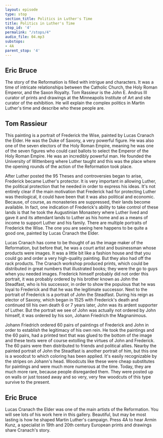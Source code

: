 ```yaml
---
layout: episode
type: stop
section_title: Politics in Luther's Time
title: Politics in Luther's Time
stop_id: '4'
permalink: "/stops/4"
audio_file: 04.mp3
substops:
- 4A
parent_stop: '4'
---
```


## Eric Bruce

The story of the Reformation is filled with intrigue and characters.  It was a time of intricate relationships between the Catholic Church, the Holy Roman Emperor, and the Saxon Royalty.  Tom Rassieur is the John E. Andrus III curator of prints and drawings at the Minneapolis Institute of Art and site curator of the exhibition.  He will explain the complex politics in Martin Luther's time and describe who these people are.

## Tom Rassieur

This painting is a portrait of Frederick the Wise, painted by Lucas Cranach the Elder.  He was the Duke of Saxony, a very powerful figure.  He was also one of the seven electors of the Holy Roman Empire, meaning he was one of the seven figures who could cast ballots to select the Emperor of the Holy Roman Empire.  He was an incredibly powerful man.  He founded the University of Wittenberg where Luther taught and this was the place where the opening rounds of the action of the Reformation took place.
 
After Luther posted the 95 Theses and controversies began to arise, Frederick became Luther's protector.  It is very important in allowing Luther, the political protection that he needed in order to express his ideas.  It's not entirely clear if the main motivation that Frederick had for protecting Luther was theological, it could have been that it was also political and economic. Because, of course, as monasteries are suppressed, their lands become available.  In fact, one indication of Frederick's ability to take control of these lands is that he took the Augustinian Monastery where Luther lived and gave it and its attendant lands to Luther as his home and as a means of income to support Luther and his family.  There are multiple portraits of Frederick the Wise.  The one you are seeing here happens to be quite a good one, painted by Lucas Cranach the Elder.

Lucas Cranach has come to be thought of as the image maker of the Reformation, but before that, he was a court artist and businessman whose products were images. It was a little bit like a fashion house and that you could go and order a very high-quality painting.  But they also had off the rack products.  The Cranach workshop produced prints, which could be distributed in great numbers that illustrated books; they were the go to guys when you needed images.  Frederick himself probably did not order this portrait, it was probably ordered by his brother known as John the Steadfast, who is his successor, in order to show the populous that he was loyal to Frederick and that he was the legitimate successor.  Next to the portrait of Frederick is a portrait of John the Steadfast.  During his reign as elector of Saxony, which began in 1525 with Frederick's death and continued till his own death 6 or 7 years later, John was its ardent supporter of Luther.  But the portrait we see of John was actually not ordered by John himself, it was ordered by his son, Johann Friedrich the Magnanimous.
 
Johann Friedrich ordered 60 pairs of paintings of Frederick and John in order to establish the legitimacy of his own rein.  He took the paintings and the 60 pairs, had a printed text that was glued to the bottom of the image and these texts were of course extolling the virtues of John and Frederick.  The 60 pairs were then distributed to friends and political allies.  Nearby the painted portrait of John the Steadfast is another portrait of him, but this one is a woodcut to which coloring has been applied.  It's easily recognizable by the stripes on Johann's head.  Woodcuts like these were cheap substitutes for paintings and were much more numerous at the time.  Today, they are much more rare, because people disregarded them.  They were posted up on walls or just tossed away and so very, very few woodcuts of this type survive to the present.
 
## Eric Bruce

Lucas Cranach the Elder was one of the main artists of the Reformation.  You will see lots of his work here in this gallery.  Beautiful, but may be most lasting is how he shaped Martin Luther's campaign.  Press 4A to hear Armin Kunz, a specialist in 19th and 20th century European prints and drawings share Cranach's story.
